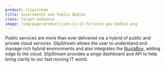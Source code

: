 ```yaml
---
product: slipstream
title: Governments and Public Bodies
class: target-audience
image: /img/page-product/icon-is-it-for/icon-gov-bodies.png
---
```

Public services are more than ever delivered via a hybrid of public and private cloud services. SlipStream allows the user to understand and manage rich hybrid environments and also integrates the [NuvlaBox](/products-and-services/nuvlabox), adding edge to the cloud. SlipStream provides a singe dashboard and API to help bring clarity to our fast moving IT world.
